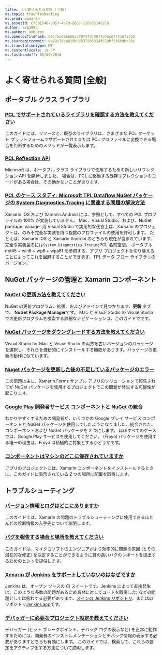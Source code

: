 ```yaml
---
title: よく寄せられる質問 [全般]
ms.topic: troubleshooting
ms.prod: xamarin
ms.assetid: C7E6E54D-3957-407D-BB87-22B095148C6B
author: asb3993
ms.author: amburns
ms.openlocfilehash: b81f5c09ea06acf87449448f43b6c0474a6737b0
ms.sourcegitcommit: 0a72c7dea020b965378b6314f558bf5360dbd066
ms.translationtype: MT
ms.contentlocale: ja-JP
ms.lasthandoff: 05/09/2018
---
```

# <a name="general-frequently-asked-questions"></a>よく寄せられる質問 [全般]

## <a name="portable-class-libraries"></a>ポータブル クラス ライブラリ
### <a name="how-can-i-view-what-libraries-are-supported-in-a-pclpcl-support-librariesmd"></a>[PCL でサポートされているライブラリを確認する方法を教えてください](pcl-support-libraries.md)
このガイドには、リソースと、既存のライブラリは、さまざまな PCL ターゲット プラットフォームでサポートされてまたは PCL プロファイルに変換できる場合を判断するためのメソッドが一覧表示します。

### <a name="pcl-reflection-apipcl-reflectionmd"></a>[PCL Reflection API](pcl-reflection.md)
Microsoft は、ポータブル クラス ライブラリで使用するための新しいリフレクション API を開発しました。 場合は、PCL に移動する既存リフレクションのコードがある場合は、その動かないことがあります。

### <a name="pcl-case-study-how-can-i-resolve-problems-related-to-systemdiagnosticstracing-for-the-microsoft-tpl-dataflow-nuget-packagepcl-case-studymd"></a>[PCL のケース スタディ: Microsoft TPL Dataflow NuGet パッケージの System.Diagnostics.Tracing に関連する問題の解決方法](pcl-case-study.md)
Xamarin.iOS および Xamarin.Android には、参照として、すべての PCL プロファイルの 100% が実装していません。 Mac、Visual Studio、および、NuGet package manager 用 Visual Studio で実用的な便宜上は、Xamarin のプロジェクトは、のみ不完全な実装を持つ複数のプロファイルの使用を許可します。 たとえば、Xamarin.iOS と Xamarin.Android のどちらも現在が含まれています、完全な実装型のには`System.Diagnostics.Tracing`PCL 名前空間。 ポータブル net45 + win8 + wp8 + wpa81 を参照する、アプリ プロジェクトを切り替えることによってこれを回避することができます、TPL データ フロー ライブラリのバージョン。

## <a name="nuget-packages--xamarin-components"></a>NuGet パッケージの管理と Xamarin コンポーネント
### <a name="how-can-i-update-nugetnuget-updatemd"></a>[NuGet の更新方法を教えてください](nuget-update.md)
NuGet の更新プログラム、拡張、およびアドインで見つかります、**更新** タブで、 **NuGet Package Manager**です。 Mac と Visual Studio の Visual Studio での更新プログラムを検索する詳細なナビゲーションは、このガイドでです。

### <a name="how-do-i-downgrade-a-nuget-packagenuget-package-downgrademd"></a>[NuGet パッケージをダウングレードする方法を教えてください](nuget-package-downgrade.md)
Visual Studio for Mac と Visual Studio の両方を古いバージョンのパッケージを選択し、それらを自動的にインストールする機能があります。パッケージの更新の動作に似ています。

### <a name="missing-packages-error-after-updating-nuget-packagesnuget-packages-missingmd"></a>[Nuget パッケージを更新した後の不足しているパッケージのエラー](nuget-packages-missing.md)
この問題は主に、Xamarin.Forms サンプル アプリのソリューションで報告されてが NuGet パッケージを使用するプロジェクトでこの問題が発生する可能性が起こります。

### <a name="unifying-google-play-services-components-and-nugetgps-components-nugetmd"></a>[Google Play 開発者サービス コンポーネントと NuGet の統合](gps-components-nuget.md)
わかりやすくするための開発者が、いくつかの Google プレイ サービス コンポーネントと NuGet パッケージを使用してしたようになりました、統合された、コンポーネントおよび NuGet パッケージを 2 つにします。 ほぼすべてのケースでは、Google Play サービスを使用してください。 (Froyo) パッケージを使用する唯一の理由は、Froyo は積極的に対象とするかどうかです。

### <a name="where-are-the-components-stored-on-my-machinecomponent-storagemd"></a>[コンポーネントはマシンのどこに保存されていますか](component-storage.md)
アプリのプロジェクトには、Xamarin コンポーネントをインストールするときに、このガイドに表示されている 2 つの場所に配置を取得します。


## <a name="troubleshooting"></a>トラブルシューティング
### <a name="where-can-i-find-my-version-information-and-logsversion-logsmd"></a>[バージョン情報とログはどこにありますか](version-logs.md)
このガイドでは、Xamarin の問題のトラブルシューティングに使用できるほとんどの診断情報の入手先について説明します。

### <a name="when-and-how-should-i-file-a-bug-reporthowto-file-bugmd"></a>[バグを報告する場合と場所を教えてください](howto-file-bug.md)
このガイドは、マイクロソフトのエンジニアがより効率的に問題の原因 (とその潜在的な修正) を決定することができるように質の高いバグのレポートを提出するためのヒントを提供します。

### <a name="why-isnt-jenkins-supported-by-xamarinxamarin-jenkinsmd"></a>[Xenarin が Jenkins をサポートしていないのはなぜですか](xamarin-jenkins.md)
Jenkins は、オープン ソースの CI スイートです。Jenkins によって直接発生は、このような多数の問題があるため*自体*に対してコードを取得した; などの問題としては扱わする必要があります、[メインの Jenkins リポジトリ](https://github.com/jenkinsci/jenkins)、またはのリポジトリ[Jenkins.app](https://github.com/stisti/jenkins-app)です。

### <a name="what-project-settings-are-required-for-the-debuggerdebugger-settingsmd"></a>[デバッガーに必要なプロジェクト設定を教えてください](debugger-settings.md)
デバッガー (ヒット ブレークポイント、デバッグ ログの表示など) を正常に動作するためには、開発者のインストルメンテーションとデバッグ情報の表示する必要がありますどちらも有効にします。 このガイドでは、検索して、これらの設定をアクティブ化する方法について説明します。

